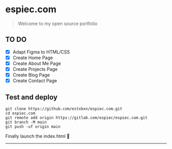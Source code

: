 # espiec.com

> Welcome to my open source portfolio

## TO DO

- [x] Adapt Figma to HTML/CSS
- [x] Create Home Page
- [x] Create About Me Page
- [x] Create Projects Page
- [x] Create Blog Page
- [x] Create Contact Page

## Test and deploy

```
git clone https://github.com/estxbxn/espiec.com.git
cd espiec.com
git remote add origin https://gitlab.com/espiec/espiec.com.git
git branch -M main
git push -uf origin main
```

Finally launch the index.html 🤩

---
